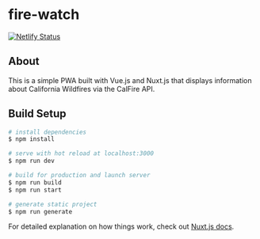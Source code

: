 # fire-watch
[![Netlify Status](https://api.netlify.com/api/v1/badges/d0f317da-9d93-4268-a3f8-6868be87d5d1/deploy-status)](https://app.netlify.com/sites/heuristic-kirch-80a0b3/deploys)

## About
This is a simple PWA built with Vue.js and Nuxt.js that displays information about 
California Wildfires via the CalFire API.

## Build Setup

```bash
# install dependencies
$ npm install

# serve with hot reload at localhost:3000
$ npm run dev

# build for production and launch server
$ npm run build
$ npm run start

# generate static project
$ npm run generate
```

For detailed explanation on how things work, check out [Nuxt.js docs](https://nuxtjs.org).
